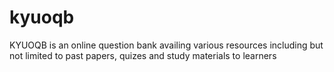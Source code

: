 # kyuoqb
KYUOQB is an online question bank availing various resources including but not limited to past papers, quizes and study materials to learners
